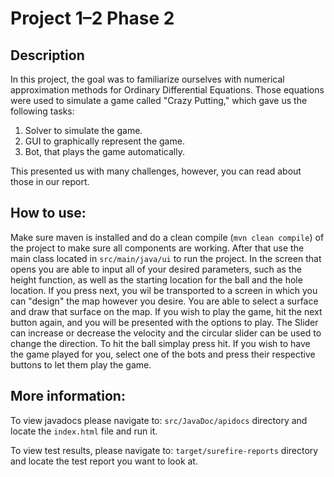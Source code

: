 # Project 1–2 Phase 2

## Description
In this project,
the goal was to familiarize ourselves with numerical approximation methods for Ordinary Differential Equations.
Those equations were used to simulate a game called "Crazy Putting," which gave us the following tasks:
1. Solver to simulate the game.
2. GUI to graphically represent the game.
3. Bot, that plays the game automatically.

This presented us with many challenges, however, you can read about those in our report.

## How to use:

Make sure maven is installed and do a clean compile (`mvn clean compile`) of the project to make sure all components are working. 
After that use the main class located in `src/main/java/ui` to run the project.
In the screen that opens you are able to input all of your desired parameters, such as the height function, as well as the starting location for the ball and the hole location.
If you press next, you wil be transported to a screen in which you can "design" the map however you desire. You are able to select a surface and draw that surface on the map.
If you wish to play the game, hit the next button again, and you will be presented with the options to play. The Slider can increase or decrease the velocity and the circular slider can be used to change the direction. To hit the ball simplay press hit.
If you wish to have the game played for you, select one of the bots and press their respective buttons to let them play the game.

## More information:

To view javadocs please navigate to:
`src/JavaDoc/apidocs`
directory and locate the `index.html` file and run it.

To view test results, please navigate to:
`target/surefire-reports`
directory and locate the test report you want to look at.


